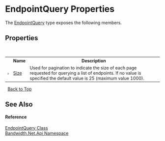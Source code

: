 ﻿# EndpointQuery Properties
 

The <a href ="T_Bandwidth_Net_Api_EndpointQuery.md">EndpointQuery</a> type exposes the following members.


## Properties
&nbsp;<table><tr><th></th><th>Name</th><th>Description</th></tr><tr><td>![Public property](media/pubproperty.gif "Public property")</td><td><a href ="P_Bandwidth_Net_Api_EndpointQuery_Size.md">Size</a></td><td>
Used for pagination to indicate the size of each page requested for querying a list of endpoints. If no value is specified the default value is 25 (maximum value 1000).</td></tr></table>&nbsp;
<a href="#endpointquery-properties">Back to Top</a>

## See Also


#### Reference
<a href ="T_Bandwidth_Net_Api_EndpointQuery.md">EndpointQuery Class</a><br /><a href ="N_Bandwidth_Net_Api.md">Bandwidth.Net.Api Namespace</a><br />